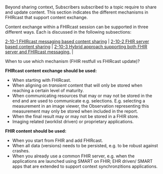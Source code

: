 Beyond sharing context, Subscribers subscribed to a topic require to share and update content. This section indicates the different mechanisms in FHIRcast that support content exchange.

Content exchange within a FHIRcast session can be supported in three different ways. Each is discussed in the following subsections:

[2-10-1 FHIRcast messaging based content sharing](2-10-1-ContentSharingFHIRcastMessaging.html) |
[2-10-2 FHIR server based content sharing](2-10-2-ContentSharingFHIR.html) |
[2-10-3 Hybrid approach supporting both FHIR server and FHIRcast messaging.](2-10-3-ContentSharingHybrid.html) |

When to use which mechanism (FHIR restfull vs FHIRcast update)?

**FHIRcast content exchange should be used:**

* When starting with FHIRcast.
* When aligning on *transient* content that will only be stored when reaching a certain level of maturity.
* When communicating resources that may or may not be stored in the end and are used to communicate e.g. selections. E.g. selecting a measurement in an image viewer, the Observation representing this measurement may only be stored when included in the report.
* When the final result may or may not be stored in a FHIR store.
* Imaging related (worklist driven) or proprietary applications.

**FHIR content should be used:**

* When you start from FHIR and add FHIRcast.
* When all data (versions) needs to be persisted, e.g. to be robust against crashes.
* When you already use a common FHIR server, e.g. when the applications are launched using SMART on FHIR; EHR driven/ SMART apps that are extended to support context synchronzitions applications.
